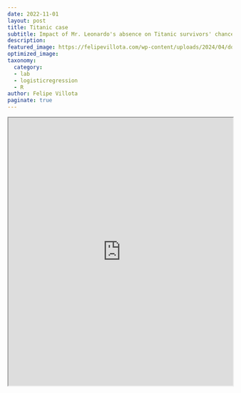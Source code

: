 ```yaml
---
date: 2022-11-01
layout: post
title: Titanic case
subtitle: Impact of Mr. Leonardo's absence on Titanic survivors' chances.
description: 
featured_image: https://felipevillota.com/wp-content/uploads/2024/04/dominance.jpg
optimized_image:
taxonomy:
  category: 
  - lab
  - logisticregression
  - R
author: Felipe Villota
paginate: true
---
```



<iframe src="https://docs.google.com/viewer?url=https://felipevillota.com/wp-content/uploads/2024/04/LAB1_logistic_regression_titanic.pdf&embedded=true" width="100%" height="600px"></iframe>
















